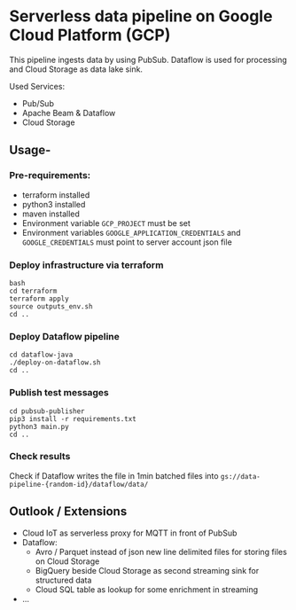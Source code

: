 # Serverless data pipeline on Google Cloud Platform (GCP)
This pipeline ingests data by using PubSub. 
Dataflow is used for processing and Cloud Storage as data lake sink. 

Used Services:
* Pub/Sub
* Apache Beam & Dataflow
* Cloud Storage 

## Usage-
### Pre-requirements:
* terraform installed
* python3 installed
* maven installed
* Environment variable `GCP_PROJECT` must be set
* Environment variables `GOOGLE_APPLICATION_CREDENTIALS` and `GOOGLE_CREDENTIALS` must point to server account json file

### Deploy infrastructure via terraform
```
bash
cd terraform
terraform apply
source outputs_env.sh
cd ..
```

### Deploy Dataflow pipeline
```
cd dataflow-java
./deploy-on-dataflow.sh
cd ..
```

### Publish test messages
```
cd pubsub-publisher 
pip3 install -r requirements.txt
python3 main.py
cd ..
```

### Check results
Check if Dataflow writes the file in 1min batched files into `gs://data-pipeline-{random-id}/dataflow/data/`

## Outlook / Extensions
* Cloud IoT as serverless proxy for MQTT in front of PubSub
* Dataflow:
    * Avro / Parquet instead of json new line delimited files for storing files on Cloud Storage
    * BigQuery beside Cloud Storage as second streaming sink for structured data
    * Cloud SQL table as lookup for some enrichment in streaming
* ...
